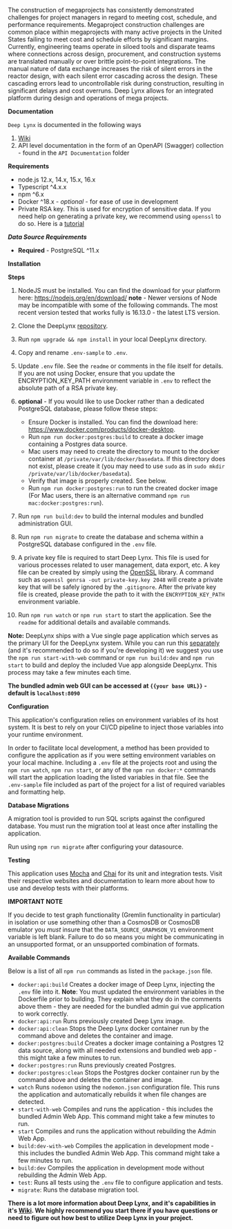The construction of megaprojects has consistently demonstrated challenges for project managers in regard to meeting cost, schedule, and performance requirements. Megaproject construction challenges are common place within megaprojects with many active projects in the United States failing to meet cost and schedule efforts by significant margins. Currently, engineering teams operate in siloed tools and disparate teams where connections across design, procurement, and construction systems are translated manually or over brittle point-to-point integrations. The manual nature of data exchange increases the risk of silent errors in the reactor design, with each silent error cascading across the design. These cascading errors lead to uncontrollable risk during construction, resulting in significant delays and cost overruns. Deep Lynx allows for an integrated platform during design and operations of mega projects.

**Documentation**

`Deep Lynx` is documented in the following ways

1. [Wiki](https://gitlab.software.inl.gov/b650/Deep-Lynx/-/wikis/Home)
2. API level documentation in the form of an OpenAPI (Swagger) collection - found in the `API Documentation` folder

**Requirements**

-   node.js 12.x, 14.x, 15.x, 16.x
-   Typescript ^4.x.x
-   npm ^6.x
-   Docker ^18.x - _optional_ - for ease of use in development
-   Private RSA key. This is used for encryption of sensitive data. If you need help on generating a private key, we recommend using `openssl` to do so. Here is a [tutorial](https://www.scottbrady91.com/OpenSSL/Creating-RSA-Keys-using-OpenSSL)

**_Data Source Requirements_**

-   **Required** - PostgreSQL ^11.x

**Installation**

**Steps**
1. NodeJS must be installed. You can find the download for your platform here: https://nodejs.org/en/download/ **note** - Newer versions of Node may be incompatible with some of the following commands. The most recent version tested that works fully is 16.13.0 - the latest LTS version.

2. Clone the DeepLynx [repository](https://gitlab.software.inl.gov/b650/Deep-Lynx/-/tree/master).
3. Run `npm upgrade && npm install` in your local DeepLynx directory.
4. Copy and rename `.env-sample` to `.env`.
5. Update `.env` file. See the `readme` or comments in the file itself for details. If you are not using Docker, ensure that you update the ENCRYPTION_KEY_PATH environment variable in `.env` to reflect the absolute path of a RSA private key.
6. **optional** - If you would like to use Docker rather than a dedicated PostgreSQL database, please follow these steps:
   - Ensure Docker is installed. You can find the download here: https://www.docker.com/products/docker-desktop.
   - Run `npm run docker:postgres:build` to create a docker image containing a Postgres data source.
   - Mac users may need to create the directory to mount to the docker container at `/private/var/lib/docker/basedata`. If this directory does not exist, please create it (you may need to use `sudo` as in `sudo mkdir /private/var/lib/docker/basedata`).
   - Verify that image is properly created. See below.
   - Run `npm run docker:postgres:run` to run the created docker image (For Mac users, there is an alternative command `npm run mac:docker:postgres:run`).
7. Run `npm run build:dev` to build the internal modules and bundled administration GUI.
8. Run `npm run migrate` to create the database and schema within a PostgreSQL database configured in the `.env` file.  
9. A private key file is required to start Deep Lynx. This file is used for various processes related to user management, data export, etc. A key file can be created by simply using the [OpenSSL](https://www.openssl.org/) library. A command such as `openssl genrsa -out private-key.key 2048` will create a private key that will be safely ignored by the `.gitignore`. After the private key file is created, please provide the path to it with the `ENCRYPTION_KEY_PATH` environment variable.
10. Run `npm run watch` or `npm run start` to start the application. See the `readme` for additional details and available commands.  


**Note:** DeepLynx ships with a Vue single page application which serves as the primary UI for the DeepLynx system. While you can run this [separately](https://gitlab.software.inl.gov/b650/Deep-Lynx/-/wikis/Administration-Web-App-Installation) (and it's recommended to do so if you're developing it) we suggest you use the `npm run start-with-web` command or `npm run build:dev` and `npm run start` to build and deploy the included Vue app alongside DeepLynx. This process may take a few minutes each time.

**The bundled admin web GUI can be accessed at `{{your base URL}}` - default is `localhost:8090`**
 

**Configuration**

This application's configuration relies on environment variables of its host system. It is best to rely on your CI/CD pipeline to inject those variables into your runtime environment.

In order to facilitate local development, a method has been provided to configure the application as if you were setting environment variables on your local machine. Including a `.env` file at the projects root and using the `npm run watch`, `npm run start`, or any of the `npm run docker:*` commands will start the application loading the listed variables in that file. See the `.env-sample` file included as part of the project for a list of required variables and formatting help.

**Database Migrations**

A migration tool is provided to run SQL scripts against the configured database. You must run the migration tool at least once after installing the application.

Run using `npm run migrate` after configuring your datasource.

**Testing**

This application uses [Mocha](https://mochajs.org/) and [Chai](https://www.chaijs.com/) for its unit and integration tests. Visit their respective websites and documentation to learn more about how to use and develop tests with their platforms.

**IMPORTANT NOTE**

If you decide to test graph functionality (Gremlin functionality in particular) in isolation or use something other than a CosmosDB or CosmosDB emulator you _must_ insure that the `DATA_SOURCE_GRAPHSON_V1` environment variable is left blank. Failure to do so means you might be communicating in an unsupported format, or an unsupported combination of formats.

**Available Commands**

Below is a list of all `npm run` commands as listed in the `package.json` file.

- `docker:api:build` Creates a docker image of Deep Lynx, injecting the `.env` file into it. **Note**: You must updated the environment variables in the Dockerfile prior to building. They explain what they do in the comments above them - they are needed for the bundled admin gui vue application to work correctly.
- `docker:api:run` Runs previously created Deep Lynx image.
- `docker:api:clean` Stops the Deep Lynx docker container run by the command above and deletes the container and image.
- `docker:postgres:build` Creates a docker image containing a Postgres 12 data source, along with all needed extensions and bundled web app - this might take a few minutes to run.
- `docker:postgres:run` Runs previously created Postgres.
- `docker:postgres:clean` Stops the Postgres docker container run by the command above and deletes the container and image.
- `watch` Runs `nodemon` using the `nodemon.json` configuration file. This runs the application and automatically rebuilds it when file changes are detected.
- `start-with-web` Compiles and runs the application - this includes the bundled Admin Web App. This command might take a few minutes to run.
- `start` Compiles and runs the application without rebuilding the Admin Web App. 
- `build:dev-with-web` Compiles the application in development mode - this includes the bundled Admin Web App. This command might take a few minutes to run.
- `build:dev` Compiles the application in development mode without rebuilding the Admin Web App.
- `test`: Runs all tests using the `.env` file to configure application and tests.
- `migrate`: Runs the database migration tool.

**There is a lot more information about Deep Lynx, and it's capabilities in it's [Wiki](https://gitlab.software.inl.gov/b650/Deep-Lynx/-/wikis/Home). We highly recommend you start there if you have questions or need to figure out how best to utilize Deep Lynx in your project.**
